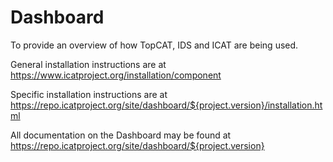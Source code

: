 # Dashboard
To provide an overview of how TopCAT, IDS and ICAT are being used.

General installation instructions are at https://www.icatproject.org/installation/component

Specific installation instructions are at https://repo.icatproject.org/site/dashboard/${project.version}/installation.html

All documentation on the Dashboard may be found at https://repo.icatproject.org/site/dashboard/${project.version}
